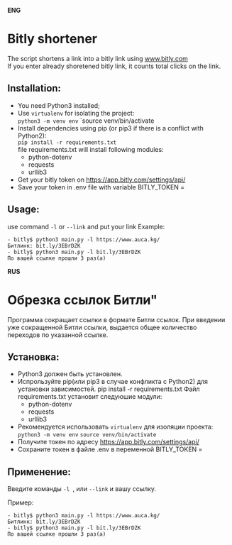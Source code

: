   **ENG**
# Bitly shortener


The script shortens a link into a bitly link using www.bitly.com \
If you enter already shoretened bitly link, it counts total clicks on the link.


## Installation:
   - You need Python3 installed; 
   - Use  `virtualenv` for isolating the project: \
        `python3 -m venv env`
        `source venv/bin/activate
   - Install dependencies using pip (or pip3 if there is a conflict with Python2):  
     `pip install -r requirements.txt`   
    file requirements.txt will install following modules:   
     - python-dotenv  
      - requests  
      - urllib3  
 - Get your bitly token on  https://app.bitly.com/settings/api/
 - Save your token in .env file with variable BITLY_TOKEN = 
 
    

   
  
 
  

## Usage:
use command `-l`  or `--link` and put your link
Example:
```
- bitly$ python3 main.py -l https://www.auca.kg/
Битлинк: bit.ly/3EBrDZK
- bitly$ python3 main.py -l bit.ly/3EBrDZK
По вашей ссылке прошли 3 раз(а)
```














   **RUS**
    
   
# Обрезка ссылок Битли"

Программа сокращает ссылки в формате Битли ссылок. При введении уже сокращенной Битли ссылки, выдается общее количество переходов по указанной ссылке.

## Установка:
  - Python3 должен быть установлен. 
  - Испрользуйте pip(или pip3 в случае конфликта с Python2) для установки зависимостей.
    pip install -r requirements.txt
   Файл requirements.txt установит следуюшие модули:
    - python-dotenv
     - requests
     - urllib3
  - Рекомендуется использовать `virtualenv` для изоляции проекта:\
       `python3 -m venv env`
        `source venv/bin/activate`
 - Получите токен по адресу  https://app.bitly.com/settings/api/
 - Сохраните токен в файле .env в переменной BITLY_TOKEN =        
        
 
  

## Применение:

Введите команды `-l `, или `--link` и вашу ссылку.

Пример:
```
- bitly$ python3 main.py -l https://www.auca.kg/
Битлинк: bit.ly/3EBrDZK
- bitly$ python3 main.py -l bit.ly/3EBrDZK
По вашей ссылке прошли 3 раз(а)
```
